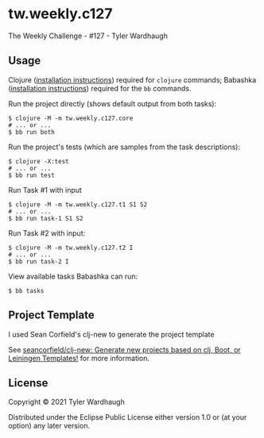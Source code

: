 # tw.weekly.c127


The Weekly Challenge - #127 - Tyler Wardhaugh

## Usage

Clojure ([installation instructions](https://clojure.org/guides/getting_started#_clojure_installer_and_cli_tools)) required for `clojure` commands; Babashka ([installation instructions](https://github.com/babashka/babashka#quickstart)) required for the `bb` commands.

Run the project directly (shows default output from both tasks):

    $ clojure -M -m tw.weekly.c127.core
    # ... or ...
    $ bb run both

Run the project's tests (which are samples from the task descriptions):

    $ clojure -X:test
    # ... or ...
    $ bb run test

Run Task #1 with input

    $ clojure -M -m tw.weekly.c127.t1 S1 S2
    # ... or ...
    $ bb run task-1 S1 S2

Run Task #2 with input:

    $ clojure -M -m tw.weekly.c127.t2 I
    # ... or ...
    $ bb run task-2 I

View available tasks Babashka can run:

    $ bb tasks

## Project Template

I used Sean Corfield's clj-new to generate the project template

See [seancorfield/clj-new: Generate new projects based on clj, Boot, or Leiningen Templates!](https://github.com/seancorfield/clj-new) for more information.

## License

Copyright © 2021 Tyler Wardhaugh

Distributed under the Eclipse Public License either version 1.0 or (at your option) any later version.
